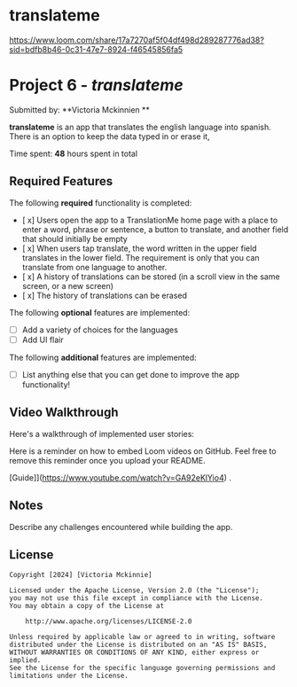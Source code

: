 # translateme

https://www.loom.com/share/17a7270af5f04df498d289287776ad38?sid=bdfb8b46-0c31-47e7-8924-f46545856fa5

# Project 6 - *translateme*

Submitted by: **Victoria Mckinnien **

**translateme** is an app that translates the english language into spanish. There is an option to keep the data typed in or erase it, 

Time spent: **48** hours spent in total

## Required Features

The following **required** functionality is completed:

- [ x] Users open the app to a TranslationMe home page with a place to enter a word, phrase or sentence, a button to translate, and another field that should initially be empty
- [ x] When users tap translate, the word written in the upper field translates in the lower field. The requirement is only that you can translate from one language to another.
- [ x] A history of translations can be stored (in a scroll view in the same screen, or a new screen)
- [ x] The history of translations can be erased
 
The following **optional** features are implemented:

- [ ] Add a variety of choices for the languages
- [ ] Add UI flair

The following **additional** features are implemented:

- [ ] List anything else that you can get done to improve the app functionality!

## Video Walkthrough

Here's a walkthrough of implemented user stories:

Here is a reminder on how to embed Loom videos on GitHub. Feel free to remove this reminder once you upload your README. 

[Guide]](https://www.youtube.com/watch?v=GA92eKlYio4) .

## Notes

Describe any challenges encountered while building the app.

## License

    Copyright [2024] [Victoria Mckinnie]

    Licensed under the Apache License, Version 2.0 (the "License");
    you may not use this file except in compliance with the License.
    You may obtain a copy of the License at

        http://www.apache.org/licenses/LICENSE-2.0

    Unless required by applicable law or agreed to in writing, software
    distributed under the License is distributed on an "AS IS" BASIS,
    WITHOUT WARRANTIES OR CONDITIONS OF ANY KIND, either express or implied.
    See the License for the specific language governing permissions and
    limitations under the License.
